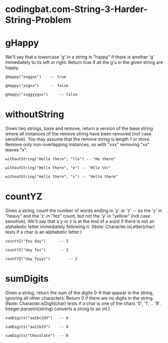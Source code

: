 # codingbat.com-String-3-Harder-String-Problem

# gHappy
We'll say that a lowercase 'g' in a string is "happy" if there is another 'g' 
immediately to its left or right. Return true if all the g's in the given string are happy.

	gHappy("xxggxx") 	-- true
	
	gHappy("xxgxx") 	-- false
	
	gHappy("xxggyygxx") 	-- false
	
# withoutString		
Given two strings, base and remove, return a version of the base string 
where all instances of the remove string have been removed (not case sensitive). 
You may assume that the remove string is length 1 or more. 
Remove only non-overlapping instances, so with "xxx" removing "xx" leaves "x".

	withoutString("Hello there", "llo") -- "He there"
	
	withoutString("Hello there", "e") -- "Hllo thr"
	
	withoutString("Hello there", "x") -- "Hello there"	
	
	
# countYZ	
Given a string, count the number of words ending in 'y' or 'z' -- so the 'y' in "heavy" and the 'z' in "fez" count, 
but not the 'y' in "yellow" (not case sensitive). We'll say that a y or z is at the end of a word if there is not 
an alphabetic letter immediately following it. (Note: Character.isLetter(char) tests if a char is an alphabetic letter.)

	countYZ("fez day") 		-- 2
	
	countYZ("day fez") 		-- 2
	
	countYZ("day fyyyz") 		-- 2
	
# sumDigits	
Given a string, return the sum of the digits 0-9 that appear in the string, 
ignoring all other characters. Return 0 if there are no digits in the string. 
(Note: Character.isDigit(char) tests if a char is one of the chars '0', '1', .. '9'. 
Integer.parseInt(string) converts a string to an int.)

	sumDigits("aa1bc2d3") 	-- 6
	
	sumDigits("aa11b33") 	-- 8
	
	sumDigits("Chocolate") 	-- 0
	
	
	

